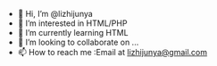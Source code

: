 - 👋 Hi, I’m @lizhijunya
- 👀 I’m interested in HTML/PHP
- 🌱 I’m currently learning HTML
- 💞️ I’m looking to collaborate on ...
- 📫 How to reach me :Email at lizhijunya@gmail.com
